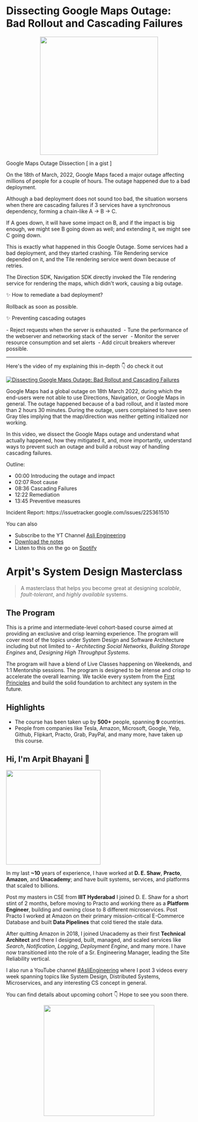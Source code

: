 Dissecting Google Maps Outage: Bad Rollout and Cascading Failures
===

<p align="center">
    <img src="https://media.giphy.com/media/xTiTnyogFXV3Khw6Xe/giphy.gif" width="320px" />
</p>


<p>Google Maps Outage Dissection [ in a gist ]</p>
<p>On the 18th of March, 2022, Google Maps faced a major outage affecting millions of people for a couple of hours. The outage happened due to a bad deployment.</p>
<p>Although a bad deployment does not sound too bad, the situation worsens when there are cascading failures if 3 services have a synchronous dependency, forming a chain-like A -&gt; B -&gt; C.</p>
<p>If A goes down, it will have some impact on B, and if the impact is big enough, we might see B going down as well; and extending it, we might see C going down.</p>
<p>This is exactly what happened in this Google Outage. Some services had a bad deployment, and they started crashing. Tile Rendering service depended on it, and the Tile rendering service went down because of retries.</p>
<p>The Direction SDK, Navigation SDK directly invoked the Tile rendering service for rendering the maps, which didn't work, causing a big outage.</p>
<p>✨ How to remediate a bad deployment?</p>
<p>Rollback as soon as possible.</p>
<p>✨ Preventing cascading outages</p>
<p>- Reject requests when the server is exhausted
 - Tune the performance of the webserver and networking stack of the server
 - Monitor the server resource consumption and set alerts
 - Add circuit breakers wherever possible.</p>
<hr />


<p>Here's the video of my explaining this in-depth 👇‍ do check it out</p>

[![Dissecting Google Maps Outage: Bad Rollout and Cascading Failures](https://i.ytimg.com/vi/6oJaZbQKnJE/mqdefault.jpg)](https://www.youtube.com/watch?v=6oJaZbQKnJE)

<p>Google Maps had a global outage on 18th March 2022, during which the end-users were not able to use Directions, Navigation, or Google Maps in general. The outage happened because of a bad rollout, and it lasted more than 2 hours 30 minutes. During the outage, users complained to have seen Gray tiles implying that the map/direction was neither getting initialized nor working.</p>
<p>In this video, we dissect the Google Maps outage and understand what actually happened, how they mitigated it, and, more importantly, understand ways to prevent such an outage and build a robust way of handling cascading failures.</p>
<p>Outline:</p>
<ul>
<li>00:00 Introducing the outage and impact</li>
<li>02:07 Root cause</li>
<li>08:36 Cascading Failures</li>
<li>12:22 Remediation</li>
<li>13:45 Preventive measures</li>
</ul>
<p>Incident Report: https://issuetracker.google.com/issues/225361510</p>

You can also
 - Subscribe to the YT Channel [Asli Engineering](https://youtube.com/c/ArpitBhayani)
 - [Download the notes](https://drive.google.com/file/d/10yi5K2xluTA9d7RNrorDDKU_-Mi3uHKZ/view?usp=sharing)
 - Listen to this on the go on [Spotify](https://open.spotify.com/show/7qMoamm2iZQrsPVm6IQLoD)

# Arpit's System Design Masterclass

> A masterclass that helps you become great at designing _scalable_, _fault-tolerant_, and _highly available_ systems.

## The Program

This is a prime and intermediate-level cohort-based course aimed at providing an exclusive and crisp learning experience. The program will cover most of the topics under System Design and Software Architecture including but not limited to - _Architecting Social Networks_, _Building Storage Engines_ and, _Designing High Throughput Systems_.

The program will have a blend of Live Classes happening on Weekends, and 1:1 Mentorship sessions. The program is designed to be intense and crisp to accelerate the overall learning. We tackle every system from the [First Principles](https://en.wikipedia.org/wiki/First_principle) and build the solid foundation to architect any system in the future.


## Highlights

 - The course has been taken up by __500+__ people, spanning __9__ countries.
 - People from companies like Tesla, Amazon, Microsoft, Google, Yelp, Github, Flipkart, Practo, Grab, PayPal, and many more, have taken up this course.


## Hi, I'm Arpit Bhayani 👋

<img width="256px" src="https://arpitbhayani.me/static/img/arpit.jpg" />

In my last **~10** years of experience, I have worked at **D. E. Shaw**, **Practo**, **Amazon**, and **Unacademy**; and have built systems, services, and platforms that scaled to billions.

Post my masters in CSE from **IIIT Hyderabad** I joined D. E. Shaw for a short stint of 2 months, before moving to Practo and working there as a **Platform Engineer**, building and owning close to 8 different microservices. Post Practo I worked at Amazon on their primary mission-critical E-Commerce Database and built **Data Pipelines** that cold tiered the stale data.

After quitting Amazon in 2018, I joined Unacademy as their first **Technical Architect** and there I designed, built, managed, and scaled services like _Search_, _Notification_, _Logging_, _Deployment Engine_, and many more. I have now transitioned into the role of a Sr. Engineering Manager, leading the Site Reliability vertical.

I also run a YouTube channel [#AsliEngineering](https://www.youtube.com/c/ArpitBhayani) where I post 3 videos every week spanning topics like System Design, Distributed Systems, Microservices, and any interesting CS concept in general.

You can find details about upcoming cohort 👇‍ Hope to see you soon there.

<center>
<a target="_blank" href="https://arpitbhayani.me/masterclass">
<img src="https://user-images.githubusercontent.com/4745789/137859181-d4499cf4-ce65-4466-8b88-a078ece0f081.PNG" width="300px" />
</a>
</center>